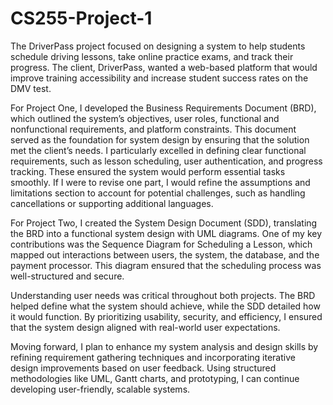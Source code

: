 # CS255-Project-1

The DriverPass project focused on designing a system to help students schedule driving lessons, take online practice exams, and track their progress. The client, DriverPass, wanted a web-based platform that would improve training accessibility and increase student success rates on the DMV test.

For Project One, I developed the Business Requirements Document (BRD), which outlined the system’s objectives, user roles, functional and nonfunctional requirements, and platform constraints. This document served as the foundation for system design by ensuring that the solution met the client’s needs. I particularly excelled in defining clear functional requirements, such as lesson scheduling, user authentication, and progress tracking. These ensured the system would perform essential tasks smoothly. If I were to revise one part, I would refine the assumptions and limitations section to account for potential challenges, such as handling cancellations or supporting additional languages.

For Project Two, I created the System Design Document (SDD), translating the BRD into a functional system design with UML diagrams. One of my key contributions was the Sequence Diagram for Scheduling a Lesson, which mapped out interactions between users, the system, the database, and the payment processor. This diagram ensured that the scheduling process was well-structured and secure.

Understanding user needs was critical throughout both projects. The BRD helped define what the system should achieve, while the SDD detailed how it would function. By prioritizing usability, security, and efficiency, I ensured that the system design aligned with real-world user expectations.

Moving forward, I plan to enhance my system analysis and design skills by refining requirement gathering techniques and incorporating iterative design improvements based on user feedback. Using structured methodologies like UML, Gantt charts, and prototyping, I can continue developing user-friendly, scalable systems.
